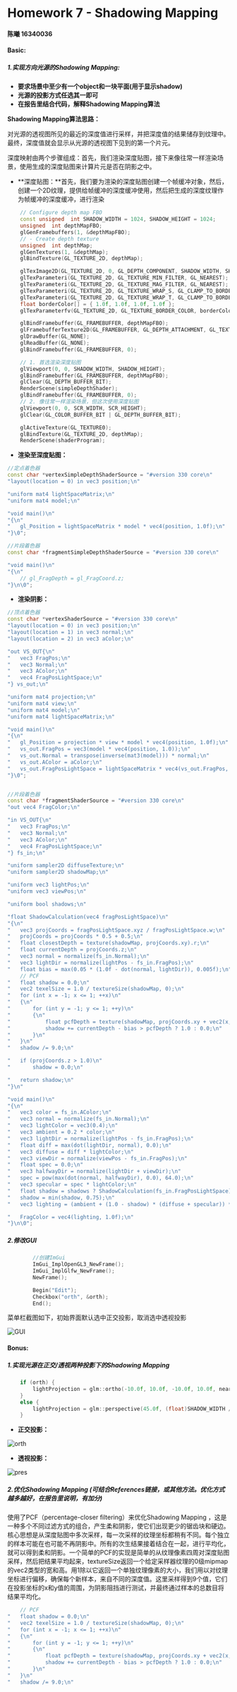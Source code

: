# Homework 7 - Shadowing Mapping

#### 陈曦 16340036

#### Basic:

##### 1.实现方向光源的Shadowing Mapping:

- **要求场景中至少有一个object和一块平面(用于显示shadow)**
- **光源的投影方式任选其一即可**
- **在报告里结合代码，解释Shadowing Mapping算法**



**Shadowing Mapping算法思路：**

对光源的透视图所见的最近的深度值进行采样，并把深度值的结果储存到纹理中。最终，深度值就会显示从光源的透视图下见到的第一个片元。

深度映射由两个步骤组成：首先，我们渲染深度贴图，接下来像往常一样渲染场景，使用生成的深度贴图来计算片元是否在阴影之中。

- **深度贴图：**首先，我们要为渲染的深度贴图创建一个帧缓冲对象，然后，创建一个2D纹理，提供给帧缓冲的深度缓冲使用，然后把生成的深度纹理作为帧缓冲的深度缓冲，进行渲染

```c++
	// Configure depth map FBO
	const unsigned  int SHADOW_WIDTH = 1024, SHADOW_HEIGHT = 1024;
	unsigned  int depthMapFBO;
	glGenFramebuffers(1, &depthMapFBO);
	// - Create depth texture
	unsigned  int depthMap;
	glGenTextures(1, &depthMap);
	glBindTexture(GL_TEXTURE_2D, depthMap);

	glTexImage2D(GL_TEXTURE_2D, 0, GL_DEPTH_COMPONENT, SHADOW_WIDTH, SHADOW_HEIGHT, 0, GL_DEPTH_COMPONENT, GL_FLOAT, NULL);
	glTexParameteri(GL_TEXTURE_2D, GL_TEXTURE_MIN_FILTER, GL_NEAREST);
	glTexParameteri(GL_TEXTURE_2D, GL_TEXTURE_MAG_FILTER, GL_NEAREST);
	glTexParameteri(GL_TEXTURE_2D, GL_TEXTURE_WRAP_S, GL_CLAMP_TO_BORDER);
	glTexParameteri(GL_TEXTURE_2D, GL_TEXTURE_WRAP_T, GL_CLAMP_TO_BORDER);
	float borderColor[] = { 1.0f, 1.0f, 1.0f, 1.0f };
	glTexParameterfv(GL_TEXTURE_2D, GL_TEXTURE_BORDER_COLOR, borderColor);

	glBindFramebuffer(GL_FRAMEBUFFER, depthMapFBO);
	glFramebufferTexture2D(GL_FRAMEBUFFER, GL_DEPTH_ATTACHMENT, GL_TEXTURE_2D, depthMap, 0);
	glDrawBuffer(GL_NONE);
	glReadBuffer(GL_NONE);
	glBindFramebuffer(GL_FRAMEBUFFER, 0);
```

```c++
	// 1. 首选渲染深度贴图
	glViewport(0, 0, SHADOW_WIDTH, SHADOW_HEIGHT);
	glBindFramebuffer(GL_FRAMEBUFFER, depthMapFBO);
	glClear(GL_DEPTH_BUFFER_BIT);
	RenderScene(simpleDepthShader);
	glBindFramebuffer(GL_FRAMEBUFFER, 0);
	// 2. 像往常一样渲染场景，但这次使用深度贴图
	glViewport(0, 0, SCR_WIDTH, SCR_HEIGHT);
	glClear(GL_COLOR_BUFFER_BIT | GL_DEPTH_BUFFER_BIT);

	glActiveTexture(GL_TEXTURE0);
	glBindTexture(GL_TEXTURE_2D, depthMap);
	RenderScene(shaderProgram);
```

- **渲染至深度贴图：**

```c++
//定点着色器
const char *vertexSimpleDepthShaderSource = "#version 330 core\n"
"layout(location = 0) in vec3 position;\n"

"uniform mat4 lightSpaceMatrix;\n"
"uniform mat4 model;\n"

"void main()\n"
"{\n"
"	gl_Position = lightSpaceMatrix * model * vec4(position, 1.0f);\n"
"}\0";

//片段着色器
const char *fragmentSimpleDepthShaderSource = "#version 330 core\n"

"void main()\n"
"{\n"
	// gl_FragDepth = gl_FragCoord.z;
"}\n\0";

```

- **渲染阴影：**

```c++
//顶点着色器
const char *vertexShaderSource = "#version 330 core\n"
"layout(location = 0) in vec3 position;\n"
"layout(location = 1) in vec3 normal;\n"
"layout(location = 2) in vec3 aColor;\n"

"out VS_OUT{\n"
"	vec3 FragPos;\n"
"	vec3 Normal;\n"
"	vec3 AColor;\n"
"	vec4 FragPosLightSpace;\n"
"} vs_out;\n"

"uniform mat4 projection;\n"
"uniform mat4 view;\n"
"uniform mat4 model;\n"
"uniform mat4 lightSpaceMatrix;\n"

"void main()\n"
"{\n"
"	gl_Position = projection * view * model * vec4(position, 1.0f);\n"
"	vs_out.FragPos = vec3(model * vec4(position, 1.0));\n"
"	vs_out.Normal = transpose(inverse(mat3(model))) * normal;\n"
"	vs_out.AColor = aColor;\n"
"	vs_out.FragPosLightSpace = lightSpaceMatrix * vec4(vs_out.FragPos, 1.0);\n"
"}\0";


//片段着色器
const char *fragmentShaderSource = "#version 330 core\n"
"out vec4 FragColor;\n"

"in VS_OUT{\n"
"	vec3 FragPos;\n"
"	vec3 Normal;\n"
"	vec3 AColor;\n"
"	vec4 FragPosLightSpace;\n"
"} fs_in;\n"

"uniform sampler2D diffuseTexture;\n"
"uniform sampler2D shadowMap;\n"

"uniform vec3 lightPos;\n"
"uniform vec3 viewPos;\n"

"uniform bool shadows;\n"

"float ShadowCalculation(vec4 fragPosLightSpace)\n"
"{\n"
"	vec3 projCoords = fragPosLightSpace.xyz / fragPosLightSpace.w;\n"
"	projCoords = projCoords * 0.5 + 0.5;\n"
"	float closestDepth = texture(shadowMap, projCoords.xy).r;\n"
"	float currentDepth = projCoords.z;\n"
"	vec3 normal = normalize(fs_in.Normal);\n"
"	vec3 lightDir = normalize(lightPos - fs_in.FragPos);\n"
"	float bias = max(0.05 * (1.0f - dot(normal, lightDir)), 0.005f);\n"
	// PCF
"	float shadow = 0.0;\n"
"	vec2 texelSize = 1.0 / textureSize(shadowMap, 0);\n"
"	for (int x = -1; x <= 1; ++x)\n"
"	{\n"
"		for (int y = -1; y <= 1; ++y)\n"
"		{\n"
"			float pcfDepth = texture(shadowMap, projCoords.xy + vec2(x, y) * texelSize).r;\n"
"			shadow += currentDepth - bias > pcfDepth ? 1.0 : 0.0;\n"
"		}\n"
"	}\n"
"	shadow /= 9.0;\n"

"	if (projCoords.z > 1.0)\n"
"		shadow = 0.0;\n"

"	return shadow;\n"
"}\n"

"void main()\n"
"{\n"
"	vec3 color = fs_in.AColor;\n"
"	vec3 normal = normalize(fs_in.Normal);\n"
"	vec3 lightColor = vec3(0.4);\n"
"	vec3 ambient = 0.2 * color;\n"
"	vec3 lightDir = normalize(lightPos - fs_in.FragPos);\n"
"	float diff = max(dot(lightDir, normal), 0.0);\n"
"	vec3 diffuse = diff * lightColor;\n"
"	vec3 viewDir = normalize(viewPos - fs_in.FragPos);\n"
"	float spec = 0.0;\n"
"	vec3 halfwayDir = normalize(lightDir + viewDir);\n"
"	spec = pow(max(dot(normal, halfwayDir), 0.0), 64.0);\n"
"	vec3 specular = spec * lightColor;\n"
"	float shadow = shadows ? ShadowCalculation(fs_in.FragPosLightSpace) : 0.0;\n"
"	shadow = min(shadow, 0.75);\n" 
"	vec3 lighting = (ambient + (1.0 - shadow) * (diffuse + specular)) * color;\n"

"	FragColor = vec4(lighting, 1.0f);\n"
"}\n\0";
```



##### 2.修改GUI

```c++
		//创建ImGui
		ImGui_ImplOpenGL3_NewFrame();
		ImGui_ImplGlfw_NewFrame();
		NewFrame();

		Begin("Edit");
		Checkbox("orth", &orth);
		End();

```

菜单栏截图如下，初始界面默认选中正交投影，取消选中透视投影

![GUI](C:\Users\chenxii12138\Desktop\GUI.PNG)



#### Bonus:

##### 1.实现光源在正交/透视两种投影下的Shadowing Mapping

```c++
	if (orth) {
		lightProjection = glm::ortho(-10.0f, 10.0f, -10.0f, 10.0f, near_plane, far_plane);
	}
	else {
		lightProjection = glm::perspective(45.0f, (float)SHADOW_WIDTH / (float)SHADOW_HEIGHT, near_plane, far_plane);
	}
```

- **正交投影：**

![orth](C:\Users\chenxii12138\Desktop\orth.png)

- **透视投影：**

![pres](C:\Users\chenxii12138\Desktop\pres.png)

##### 2.优化Shadowing Mapping (可结合References链接，或其他方法。优化方式越多越好，在报告里说明，有加分)

使用了PCF（percentage-closer filtering）来优化Shadowing Mapping ，这是一种多个不同过滤方式的组合，产生柔和阴影，使它们出现更少的锯齿块和硬边。核心思想是从深度贴图中多次采样，每一次采样的纹理坐标都稍有不同。每个独立的样本可能在也可能不再阴影中。所有的次生结果接着结合在一起，进行平均化，就可以得到柔和阴影。一个简单的PCF的实现是简单的从纹理像素四周对深度贴图采样，然后把结果平均起来，textureSize返回一个给定采样器纹理的0级mipmap的vec2类型的宽和高。用1除以它返回一个单独纹理像素的大小，我们用以对纹理坐标进行偏移，确保每个新样本，来自不同的深度值。这里采样得到9个值，它们在投影坐标的x和y值的周围，为阴影阻挡进行测试，并最终通过样本的总数目将结果平均化。

```c++
	// PCF
"	float shadow = 0.0;\n"
"	vec2 texelSize = 1.0 / textureSize(shadowMap, 0);\n"
"	for (int x = -1; x <= 1; ++x)\n"
"	{\n"
"		for (int y = -1; y <= 1; ++y)\n"
"		{\n"
"			float pcfDepth = texture(shadowMap, projCoords.xy + vec2(x, y) * texelSize).r;\n"
"			shadow += currentDepth - bias > pcfDepth ? 1.0 : 0.0;\n"
"		}\n"
"	}\n"
"	shadow /= 9.0;\n"
```

